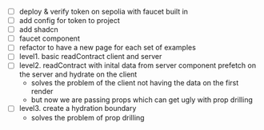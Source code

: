 - [ ] deploy & verify token on sepolia with faucet built in
- [ ] add config for token to project
- [ ] add shadcn
- [ ] faucet component 
- [ ] refactor to have a new page for each set of examples
- [ ] level1. basic readContract client and server
- [ ] level2. readContract with inital data from server component
    prefetch on the server and hydrate on the client 
    - solves the problem of the client not having the data on the first render
    - but now we are passing props which can get ugly with prop drilling 
- [ ] level3. create a hydration boundary
    - solves the problem of prop drilling
